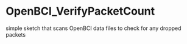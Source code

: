 # OpenBCI_VerifyPacketCount
simple sketch that scans OpenBCI data files to check for any dropped packets
